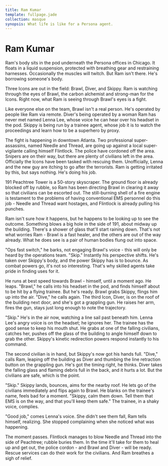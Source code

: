 ```yaml
---
title: Ram Kumar
template: fullpage.jade
collection: masque
synopsis: What life is like for a Persona agent.
---
```


# Ram Kumar

Ram's body sits in the pod underneath the Persona offices in Chicago. It floats in a liquid suspension, protected with breathing gear and restraining harnesses. Occasionally the muscles will twitch. But Ram isn't there. He's borrowing someone's body.

Three Icons are out in the field: Brawl, Diver, and Skippy. Ram is watching through the eyes of Brawl, the carbon alchemist and strong-man for the Icons.  Right now, what Ram is seeing through Brawl's eyes is a fight.

Like everyone else on the team, Brawl isn't a real person. He's operated by people like Ram via remote. Diver's being operated by a woman Ram has never met named Lenna Lee, whose voice he can hear over his headset in the pod.  Skippy is being run by a trainee agent, whose job it is to watch the proceedings and learn how to be a superhero by proxy.

The fight is happening in downtown Atlanta. Two professional super-assassins, named Needle and Thread, are going up against a local super-vigilante calling himself Flintlock. The police have cordoned off the area. Snipers are on their way, but there are plenty of civilians left in the area. Officially the Icons have been tasked with rescuing them. Unofficially, Lenna and the new guy are itching to go after the terrorists. Ram is getting irritated by this, but says nothing. He's doing his job.

191 Peachtree Tower is a 50-story skyscraper. The ground floor is already blocked off by rubble, so Ram has been directing Brawl in clearing it away so that civilians can be escorted out. The still-burning shell of a fire engine is testament to the problems of having conventional EMS personnel do this job - Needle and Thread want hostages, and Flintlock is already pulling his punches.

Ram isn't sure how it happens, but he happens to be looking up to see the outcome. Something blows a big hole in the side of 191, about midway up the building. There's a shower of glass that'll start raining down. That's not what worries Ram - Brawl is a fast healer, and the others are out of the way already. What he does see is a pair of human bodies flung out into space.

"Ops fast switch," he barks, not engaging Brawl's voice - this will only be heard by the operations team. "Skip." Instantly his perspective shifts. He's taken over Skippy's body, and the power Skippy has is to bounce. As combat powers go, it's not so interesting. That's why skilled agents take pride in finding uses for it.

He runs at best speed towards Brawl - himself, until a moment ago. He leaps. "Brawl," he calls into his headset in the pod, and finds himself about to be hit by a flying trainee. But he's ready. Brawl grabs Skippy, flings him up into the air. "Dive," he calls again. The third Icon, Diver, is on the roof of the building next door, and she's got a grappling gun. He raises her arm, fires the gun, stays just long enough to note the trajectory.

"Skip." He's in the air now, watching a line sail past beneath him. Lenna Lee's angry voice is on the headset; he ignores her. The trainee has the good sense to keep his mouth shut. He grabs at one of the falling civilians, catches her, pushes off the glass of the building to angle himself down to grab the other. Skippy's kinetic redirection powers respond instantly to his command.

The second civilian is in hand, but Skippy's now got his hands full. "Dive," calls Ram, leaping off the building as Diver and thumbing the line retraction button on the grappling gun. He's got the timing right, he thinks. Diver takes the falling glass and flaming debris full in the back, and it hurts a lot. But the civilians are safe, which is the point.

"Skip." Skippy lands, bounces, aims for the nearby roof. He lets go of the civilians immediately and flips again to Brawl. He blanks on the trainee's name, feels bad for a moment. "Skippy, calm them down. Tell them that EMS is on the way, and that you'll keep them safe." The trainee, in a shaky voice, complies.

"Good job," comes Lenna's voice. She didn't see them fall, Ram tells himself, realizing. She stopped complaining when she noticed what was happening.

The moment passes. Flintlock manages to blow Needle and Thread into the side of Peachtree; rubble buries them. In the time it'll take for them to heal up and get out, the police cordon - and Brawl and Diver - will be ready. Rescue services can do their work for the civilians. And Ram breathes a sigh of relief.

